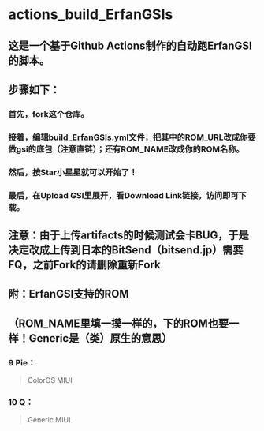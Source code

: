 # actions_build_ErfanGSIs #

## 这是一个基于Github Actions制作的自动跑ErfanGSI的脚本。 ##
## 步骤如下： ##
### 首先，fork这个仓库。 ###
### 接着，编辑build_ErfanGSIs.yml文件，把其中的ROM_URL改成你要做gsi的底包（注意直链）；还有ROM_NAME改成你的ROM名称。 ###
### 然后，按Star小星星就可以开始了！ ###
### 最后，在Upload GSI里展开，看Download Link链接，访问即可下载。 ###

## 注意：由于上传artifacts的时候测试会卡BUG，于是决定改成上传到日本的BitSend（bitsend.jp）需要FQ，之前Fork的请删除重新Fork ##

## 附：ErfanGSI支持的ROM ##
## （ROM_NAME里填一摸一样的，下的ROM也要一样！Generic是（类）原生的意思） ##
### 9 Pie： ### 
> ColorOS
MIUI	
### 10 Q： ###
> Generic
MIUI	
